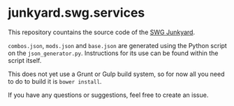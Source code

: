 # junkyard.swg.services

This repository countains the source code of the [SWG Junkyard](http://junkyard.swg.services).

`combos.json`, `mods.json` and `base.json` are generated using the Python script on
the `json_generator.py`. Instructions for its use can be found within the script itself.

This does not yet use a Grunt or Gulp build system, so for now all you need to do to
build it is `bower install`.

If you have any questions or suggestions, feel free to create an issue.
